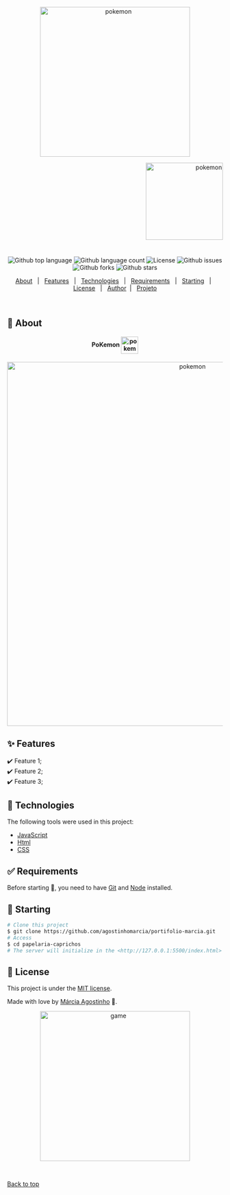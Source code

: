 <p align="center">
   <img src="https://media.giphy.com/media/nMy8HTFQRWpudNwbxQ/giphy.gif" alt="pokemon" width="350"/>
</p>

<p align="right">
   <img src="https://media.giphy.com/media/DTuTMRAQ4EVGBbtpkg/giphy.gif" alt="pokemon" width="180"/>
</p>




<h1 align="center"></h1>

<p align="center">
  <img alt="Github top language" src="https://img.shields.io/github/languages/top/agostinhomarcia/portifolio-marcia?color=b60999">

  <img alt="Github language count" src="https://img.shields.io/github/languages/count/agostinhomarcia/portifolio-marcia?color=b60999">

  <!-- <img alt="Repository size" src="https://img.shields.io/agostinhomarcia/jogo-da-velha?color=008B8B"> -->

  <img alt="License" src="https://img.shields.io/github/license/agostinhomarcia/portifolio-marcia?color=b60999">

   <img alt="Github issues" src="https://img.shields.io/github/issues/agostinhomarcia/portifolio-marcia?color=b60999" /> 

   <img alt="Github forks" src="https://img.shields.io/github/forks/agostinhomarcia/portifolio-marcia?color=b60999" /> 

   <img alt="Github stars" src="https://img.shields.io/github/stars/agostinhomarcia/portifolio-marcia?color=b60999" /> 
</p>


<p align="center">
  <a href="#dart-about">About</a> &#xa0; | &#xa0; 
  <a href="#sparkles-features">Features</a> &#xa0; | &#xa0;
  <a href="#rocket-technologies">Technologies</a> &#xa0; | &#xa0;
  <a href="#white_check_mark-requirements">Requirements</a> &#xa0; | &#xa0;
  <a href="#checkered_flag-starting">Starting</a> &#xa0; | &#xa0;
  <a href="#memo-license">License</a> &#xa0; | &#xa0;
  <a href="https://github.com/agostinhomarcia" target="_blank">Author</a>&#xa0; | &#xa0
  <a href="https://portifolio-marcia.vercel.app/" target="_blank" rel="noopener noreferrer">Projeto</a>
</p>

<br>

## :dart: About ##


<h4 align="center"> PoKemon  <img src="https://media.giphy.com/media/VvQxlFHk11sM9AZwjv/giphy.gif" alt="pokemon" width="40" align="center"/>  </h4>

<p align="center">
   <img src="https://media.giphy.com/media/KE66gZrgDwqiqN1fHe/giphy.gif" alt="pokemon" width="850"/>
</p>


## :sparkles: Features ##

:heavy_check_mark: Feature 1;\
:heavy_check_mark: Feature 2;\
:heavy_check_mark: Feature 3;

## :rocket: Technologies ##

The following tools were used in this project:


- [JavaScript](https://developer.mozilla.org/pt-BR/docs/Web/JavaScript) 
- [Html](https://developer.mozilla.org/pt-BR/docs/Web/HTML/Element/html/)  
- [CSS](https://developer.mozilla.org/pt-BR/docs/Web/CSS)  


## :white_check_mark: Requirements ##

Before starting :checkered_flag:, you need to have [Git](https://git-scm.com) and [Node](https://nodejs.org/en/) installed.

## :checkered_flag: Starting ##


```bash
# Clone this project
$ git clone https://github.com/agostinhomarcia/portifolio-marcia.git
# Access
$ cd papelaria-caprichos
# The server will initialize in the <http://127.0.0.1:5500/index.html>
```


## :memo: License ##


This project is under the [MIT license](./License).

Made with love by [Márcia Agostinho](https://github.com/agostinhomarcia) 🚀.




<p align="center">
   <img src="https://media.giphy.com/media/KDCeTkQql6ifS/giphy.gif" alt="game" width="350"/>
</p>

&#xa0;

<a href="#top">Back to top </a>

